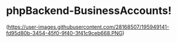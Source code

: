 # phpBackend-BusinessAccounts!
(https://user-images.githubusercontent.com/28168507/195949141-fd95d80b-3454-45f0-9f40-3f41c9ceb668.PNG)
